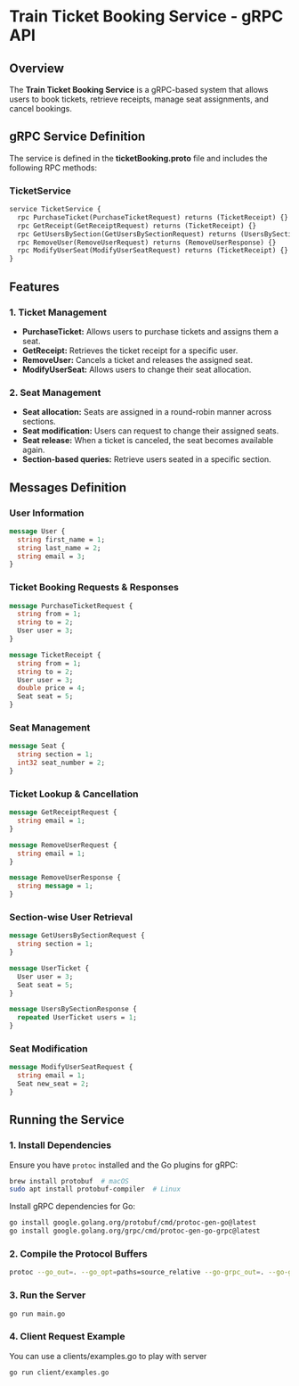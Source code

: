 # Train Ticket Booking Service - gRPC API

## Overview
The **Train Ticket Booking Service** is a gRPC-based system that allows users to book tickets, retrieve receipts, manage seat assignments, and cancel bookings.

## gRPC Service Definition
The service is defined in the **ticketBooking.proto** file and includes the following RPC methods:

### **TicketService**
```proto
service TicketService {
  rpc PurchaseTicket(PurchaseTicketRequest) returns (TicketReceipt) {}
  rpc GetReceipt(GetReceiptRequest) returns (TicketReceipt) {}
  rpc GetUsersBySection(GetUsersBySectionRequest) returns (UsersBySectionResponse) {}
  rpc RemoveUser(RemoveUserRequest) returns (RemoveUserResponse) {}
  rpc ModifyUserSeat(ModifyUserSeatRequest) returns (TicketReceipt) {}
}
```

## Features
### **1. Ticket Management**
- **PurchaseTicket:** Allows users to purchase tickets and assigns them a seat.
- **GetReceipt:** Retrieves the ticket receipt for a specific user.
- **RemoveUser:** Cancels a ticket and releases the assigned seat.
- **ModifyUserSeat:** Allows users to change their seat allocation.

### **2. Seat Management**
- **Seat allocation:** Seats are assigned in a round-robin manner across sections.
- **Seat modification:** Users can request to change their assigned seats.
- **Seat release:** When a ticket is canceled, the seat becomes available again.
- **Section-based queries:** Retrieve users seated in a specific section.

## Messages Definition

### **User Information**
```proto
message User {
  string first_name = 1;
  string last_name = 2;
  string email = 3;
}
```

### **Ticket Booking Requests & Responses**
```proto
message PurchaseTicketRequest {
  string from = 1;
  string to = 2;
  User user = 3;
}

message TicketReceipt {
  string from = 1;
  string to = 2;
  User user = 3;
  double price = 4;
  Seat seat = 5;
}
```

### **Seat Management**
```proto
message Seat {
  string section = 1;
  int32 seat_number = 2;
}
```

### **Ticket Lookup & Cancellation**
```proto
message GetReceiptRequest {
  string email = 1;
}

message RemoveUserRequest {
  string email = 1;
}

message RemoveUserResponse {
  string message = 1;
}
```

### **Section-wise User Retrieval**
```proto
message GetUsersBySectionRequest {
  string section = 1;
}

message UserTicket {
  User user = 3;
  Seat seat = 5;
}

message UsersBySectionResponse {
  repeated UserTicket users = 1;
}
```

### **Seat Modification**
```proto
message ModifyUserSeatRequest {
  string email = 1;
  Seat new_seat = 2;
}
```

## Running the Service
### **1. Install Dependencies**
Ensure you have `protoc` installed and the Go plugins for gRPC:
```sh
brew install protobuf  # macOS
sudo apt install protobuf-compiler  # Linux
```

Install gRPC dependencies for Go:
```sh
go install google.golang.org/protobuf/cmd/protoc-gen-go@latest
go install google.golang.org/grpc/cmd/protoc-gen-go-grpc@latest
```

### **2. Compile the Protocol Buffers**
```sh
protoc --go_out=. --go_opt=paths=source_relative --go-grpc_out=. --go-grpc_opt=paths=source_relative proto/ticketBooking.proto
```

### **3. Run the Server**
```sh
go run main.go
```

### **4. Client Request Example**
You can use a clients/examples.go to play with server
```sh
go run client/examples.go
```

